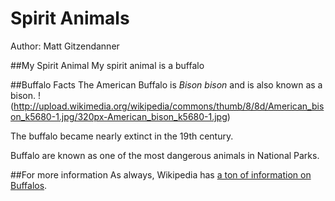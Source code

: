 # Spirit Animals
Author: Matt Gitzendanner

##My Spirit Animal
My spirit animal is a buffalo

##Buffalo Facts
The American Buffalo is _Bison bison_ and is also known as a bison. !(http://upload.wikimedia.org/wikipedia/commons/thumb/8/8d/American_bison_k5680-1.jpg/320px-American_bison_k5680-1.jpg)


The buffalo became nearly extinct in the 19th century.

Buffalo are known as one of the most dangerous animals in National Parks.

##For more information
As always, Wikipedia has [a ton of information on Buffalos](http://en.wikipedia.org/wiki/American_bison).

